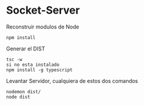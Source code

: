 # Socket-Server
Reconstruir modulos de Node
```
npm install
```

Generar el DIST
```
tsc -w
si no esta instalado 
npm install -g typescript
```

Levantar Servidor, cualquiera de estos dos comandos
```
nodemon dist/
node dist
```